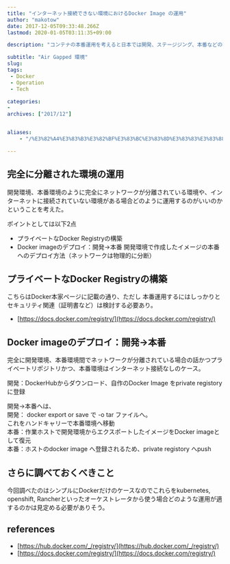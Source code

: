 ```yaml
---
title: "インターネット接続できない環境におけるDocker Image の運用"
author: "makotow"
date: 2017-12-05T09:33:48.266Z
lastmod: 2020-01-05T03:11:35+09:00

description: "コンテナの本番運用を考えると日本では開発、ステージジング、本番などの環境がネットワークが物理的に分断されていることも多い、そのときにはどのような運用できるかを調査してみた。"

subtitle: "Air Gapped 環境"
slug: 
tags:
 - Docker
 - Operation
 - Tech

categories:
-
archives: ["2017/12"]


aliases:
    - "/%E3%82%A4%E3%83%B3%E3%82%BF%E3%83%BC%E3%83%8D%E3%83%83%E3%83%88%E6%8E%A5%E7%B6%9A%E3%81%A7%E3%81%8D%E3%81%AA%E3%81%84%E7%92%B0%E5%A2%83%E3%81%AB%E3%81%8A%E3%81%91%E3%82%8Bdocker-image-%E3%81%AE%E9%81%8B%E7%94%A8-c378974c96e5"

---
```


## 完全に分離された環境の運用

開発環境、本番環境のように完全にネットワークが分離されている環境や、インターネットに接続されていない環境がある場合どのように運用するのがいいのかということを考えた。

ポイントとしては以下2点

*   プライベートなDocker Registryの構築
*   Docker imageのデプロイ：開発→本番 開発環境で作成したイメージの本番へのデプロイ方法（ネットワークは物理的に分断）

## プライベートなDocker Registryの構築

こちらはDocker本家ページに記載の通り、ただし 本番運用するにはしっかりとセキュリティ関連（証明書など）は検討する必要あり。

*   [https://docs.docker.com/registry/](https://docs.docker.com/registry/)

## Docker imageのデプロイ：開発→本番

完全に開発環境、本番環境間でネットワークが分離されている場合の話かつプライベートリポジトリかつ、本番環境はインターネット接続なしのケース。

開発：DockerHubからダウンロード、自作のDocker Image をprivate registoryに登録

開発→本番へは、  
 開発： docker export or save で -o tar ファイルへ。  
 これをハンドキャリーで本番環境へ移動  
 本番：作業ホストで開発環境からエクスポートしたイメージをDocker imageとして復元  
 本番：ホストのdocker image へ登録されるため、private registory へpush

## さらに調べておくべきこと

今回調べたのはシンプルにDockerだけのケースなのでこれらをkubernetes, openshift, Rancherといったオーケストレータから使う場合どのような運用が適するのかは見定める必要がありそう。

## references

*   [https://hub.docker.com/_/registry/](https://hub.docker.com/_/registry/)
*   [https://docs.docker.com/registry/](https://docs.docker.com/registry/)
